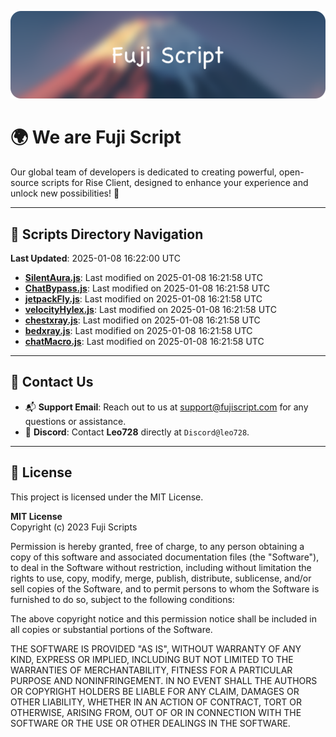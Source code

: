 ![Banner](.github/b.webp)

# 🌍 **We are Fuji Script**

Our global team of developers is dedicated to creating powerful, open-source scripts for Rise Client, designed to enhance your experience and unlock new possibilities! 🌟

---
<!-- SCRIPTS_NAVIGATION_START -->
## 📂 **Scripts Directory Navigation**

**Last Updated**: 2025-01-08 16:22:00 UTC

- **[SilentAura.js](scripts/SilentAura.js)**: Last modified on 2025-01-08 16:21:58 UTC
- **[ChatBypass.js](scripts/ChatBypass.js)**: Last modified on 2025-01-08 16:21:58 UTC
- **[jetpackFly.js](scripts/jetpackFly.js)**: Last modified on 2025-01-08 16:21:58 UTC
- **[velocityHylex.js](scripts/velocityHylex.js)**: Last modified on 2025-01-08 16:21:58 UTC
- **[chestxray.js](scripts/chestxray.js)**: Last modified on 2025-01-08 16:21:58 UTC
- **[bedxray.js](scripts/bedxray.js)**: Last modified on 2025-01-08 16:21:58 UTC
- **[chatMacro.js](scripts/chatMacro.js)**: Last modified on 2025-01-08 16:21:58 UTC

<!-- SCRIPTS_NAVIGATION_END -->

---

## 💬 **Contact Us**  
- 📬 **Support Email**: Reach out to us at [support@fujiscript.com](mailto:support@fujiscript.com) for any questions or assistance.  
- 💬 **Discord**: Contact **Leo728** directly at `Discord@leo728`.

---

## 📜 **License**

This project is licensed under the MIT License.  

**MIT License**  
Copyright (c) 2023 Fuji Scripts  

Permission is hereby granted, free of charge, to any person obtaining a copy of this software and associated documentation files (the "Software"), to deal in the Software without restriction, including without limitation the rights to use, copy, modify, merge, publish, distribute, sublicense, and/or sell copies of the Software, and to permit persons to whom the Software is furnished to do so, subject to the following conditions:  

The above copyright notice and this permission notice shall be included in all copies or substantial portions of the Software.  

THE SOFTWARE IS PROVIDED "AS IS", WITHOUT WARRANTY OF ANY KIND, EXPRESS OR IMPLIED, INCLUDING BUT NOT LIMITED TO THE WARRANTIES OF MERCHANTABILITY, FITNESS FOR A PARTICULAR PURPOSE AND NONINFRINGEMENT. IN NO EVENT SHALL THE AUTHORS OR COPYRIGHT HOLDERS BE LIABLE FOR ANY CLAIM, DAMAGES OR OTHER LIABILITY, WHETHER IN AN ACTION OF CONTRACT, TORT OR OTHERWISE, ARISING FROM, OUT OF OR IN CONNECTION WITH THE SOFTWARE OR THE USE OR OTHER DEALINGS IN THE SOFTWARE.  
